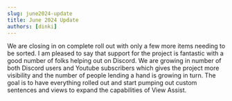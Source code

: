 ```yaml
---
slug: june2024-update
title: June 2024 Update
authors: [dinki]
---
```

We are closing in on complete roll out with only a few more items needing to be sorted.  I am pleased to say that support for the project is fantastic with a good number of folks helping out on Discord.  We are growing in number of both Discord users and Youtube subscribers which gives the project more visibility and the number of people lending a hand is growing in turn.  The goal is to have everything rolled out and start pumping out custom sentences and views to expand the capabilities of View Assist.
